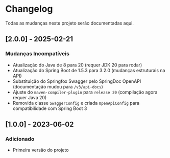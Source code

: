 # Changelog

Todas as mudanças neste projeto serão documentadas aqui.

## [2.0.0] - 2025-02-21
### Mudanças Incompatíveis
- Atualização do Java de 8 para 20 (requer JDK 20 para rodar)
- Atualização do Spring Boot de 1.5.3 para 3.2.0 (mudanças estruturais na API)
- Substituição do Springfox Swagger pelo SpringDoc OpenAPI (documentação mudou para `/v3/api-docs`)
- Ajuste do `maven-compiler-plugin` para `release 20` (compilação agora requer Java 20)
- Removida classe `SwaggerConfig` e criada `OpenApiConfig` para compatibilidade com Spring Boot 3

## [1.0.0] - 2023-06-02
### Adicionado
- Primeira versão do projeto